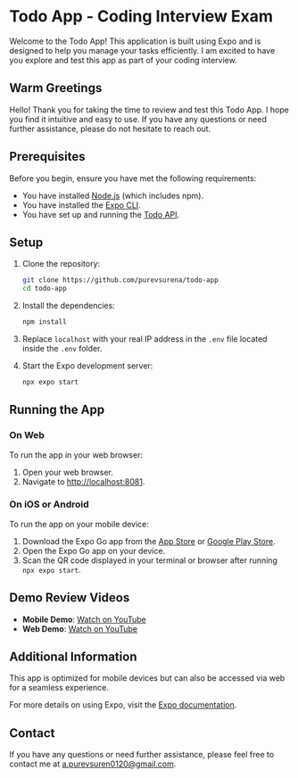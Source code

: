 # Todo App - Coding Interview Exam

Welcome to the Todo App! This application is built using Expo and is designed to help you manage your tasks efficiently. I am excited to have you explore and test this app as part of your coding interview.

## Warm Greetings

Hello! Thank you for taking the time to review and test this Todo App. I hope you find it intuitive and easy to use. If you have any questions or need further assistance, please do not hesitate to reach out.

## Prerequisites

Before you begin, ensure you have met the following requirements:

- You have installed [Node.js](https://nodejs.org/) (which includes npm).
- You have installed the [Expo CLI](https://docs.expo.dev/get-started/installation/).
- You have set up and running the [Todo API](https://github.com/purevsurena/todo-api).

## Setup

1. Clone the repository:

   ```sh
   git clone https://github.com/purevsurena/todo-app
   cd todo-app
   ```

2. Install the dependencies:

   ```sh
   npm install
   ```

3. Replace `localhost` with your real IP address in the `.env` file located inside the `.env` folder.

4. Start the Expo development server:
   ```sh
   npx expo start
   ```

## Running the App

### On Web

To run the app in your web browser:

1. Open your web browser.
2. Navigate to [http://localhost:8081](http://localhost:8081).

### On iOS or Android

To run the app on your mobile device:

1. Download the Expo Go app from the [App Store](https://apps.apple.com/app/expo-go/id982107779) or [Google Play Store](https://play.google.com/store/apps/details?id=host.exp.exponent).
2. Open the Expo Go app on your device.
3. Scan the QR code displayed in your terminal or browser after running `npx expo start`.

## Demo Review Videos

- **Mobile Demo**: [Watch on YouTube](https://youtu.be/PnQKMVhacdI)
- **Web Demo**: [Watch on YouTube](https://youtu.be/CU2KyazIUr8)

## Additional Information

This app is optimized for mobile devices but can also be accessed via web for a seamless experience.

For more details on using Expo, visit the [Expo documentation](https://docs.expo.dev/).

## Contact

If you have any questions or need further assistance, please feel free to contact me at [a.purevsuren0120@gmail.com](mailto:a.purevsuren0120@gmail.com).
